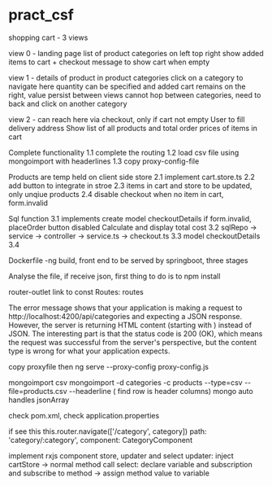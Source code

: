 # pract_csf


shopping cart - 3 views

view 0 - landing page
list of product categories on left
top right show added items to cart + checkout
message to show cart when empty

view 1 - details of product in product categories
click on a category to navigate here
quantity can be specified and added
cart remains on the right, value persist between views
cannot hop between categories, need to back and click on another category

view 2 - can reach here via checkout, only if cart not empty
User to fill delivery address
Show list of all products and total order prices of items in cart

Complete functionality
1.1  complete the routing
1.2  load csv file using mongoimport with headerlines
1.3  copy proxy-config-file

Products are temp held on client side store
2.1 implement cart.store.ts
2.2 add button to integrate in stroe
2.3 items in cart and store to be updated, only unqiue products
2.4 disable checkout when no item in cart, form.invalid

Sql function
3.1 implements
create model checkoutDetails
if form.invalid, placeOrder button disabled
Calculate and display total cost
3.2 sqlRepo -> service -> controller -> service.ts -> checkout.ts
3.3 model checkoutDetails
3.4 

Dockerfile -ng build, front end to be served by springboot, three stages

Analyse the file, if receive json, first thing to do is to npm install

router-outlet link to	const Routes: routes

The error message shows that your application is making a request to http://localhost:4200/api/categories and expecting a JSON response. However, the server is returning HTML content (starting with <!doctype html>) instead of JSON.
The interesting part is that the status code is 200 (OK), which means the request was successful from the server's perspective, but the content type is wrong for what your application expects.

copy proxyfile then 	ng serve --proxy-config proxy-config.js

mongoimport csv	mongoimport -d categories -c products --type=csv --file=products.csv --headerline ( find row is header columns)
mongo auto handles jsonArray 

check pom.xml, check application.properties

if see this
this.router.navigate(['/category', category])	path: 'category/:category', component: CategoryComponent 

implement rxjs component store, updater and select
updater: inject cartStore -> normal method call
select: declare variable and subscription and subscribe to method -> assign method value to variable